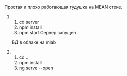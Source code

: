 Простая и плохо работающая тудушка на MEAN стеке.

1) 1) cd server
   2) npm install
   3) npm start
   Сервер запущен
   
   БД в облаке на mlab

2) 1) cd ..
   2) npm install
   3) ng serve --open
   

